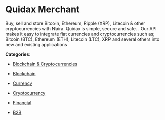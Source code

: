 # Quidax Merchant

Buy, sell and store Bitcoin, Ethereum, Ripple (XRP), Litecoin & other cryptocurrencies with Naira. Quidax is simple, secure and safe. . Our API makes it easy to integrate fiat currencies and cryptocurrencies such as; Bitcoin (BTC), Ethereum (ETH), Litecoin (LTC), XRP and several others into new and existing applications

**Categories**:

- [Blockchain & Cryptocurrencies](https://github/apis-list/apis-list#blockchain-and-cryptocurrencies)

- [Blockchain](https://github/apis-list/apis-list#blockchain)

- [Currency](https://github/apis-list/apis-list#currency)

- [Cryptocurrency](https://github/apis-list/apis-list#cryptocurrency)

- [Financial](https://github/apis-list/apis-list#financial)

- [B2B](https://github/apis-list/apis-list#b2b)



